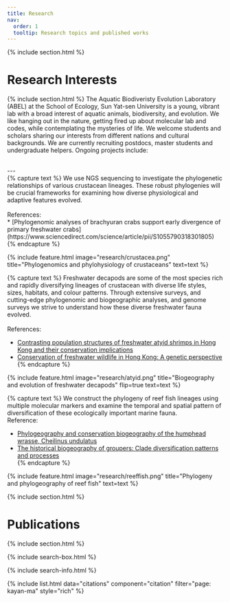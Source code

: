 ```yaml
---
title: Research
nav:
  order: 1
  tooltip: Research topics and published works
---
```

{% include section.html %}
# Research Interests
{% include section.html %}
The Aquatic Biodiveristy Evolution Laboratory (ABEL) at the School of Ecology, Sun Yat-sen University is a young, vibrant lab with a broad interest of aquatic animals, biodiversity, and evolution. We like hanging out in the nature, getting fired up about molecular lab and codes, while contemplating the mysteries of life. We welcome students and scholars sharing our interests from different nations and cultural backgrounds. We are currently recruiting postdocs, master students and undergraduate helpers. Ongoing projects include:

<br>
---
<br>
{% capture text %}
We use NGS sequencing to investigate the phylogenetic relationships of various crustacean lineages. These robust phylogenies will be crucial frameworks for examining how diverse physiological and adaptive features evolved.<br><br>
References:<br>
* [Phylogenomic analyses of brachyuran crabs support early divergence of primary freshwater crabs](https://www.sciencedirect.com/science/article/pii/S1055790318301805)<br>
{% endcapture %}

{%
  include feature.html
  image="research/crustacea.png"
  title="Phylogenomics and phylohysiology of crustaceans"
  text=text
%}

{% capture text %}
Freshwater decapods are some of the most species rich and rapidly diversifying lineages of crustacean with diverse life styles, sizes, habitats, and colour patterns. Through extensive surveys, and cutting-edge phylogenomic and biogeographic analyses, and genome surveys we strive to understand how these diverse freshwater fauna evolved.<br><br>
References:<br>
* [Contrasting population structures of freshwater atyid shrimps in Hong Kong and their conservation implications](https://www.publish.csiro.au/mf/MF21069)<br>
* [Conservation of freshwater wildlife in Hong Kong: A genetic perspective](https://onlinelibrary.wiley.com/doi/abs/10.1002/aqc.3211)<br>
{% endcapture %}

{%
  include feature.html
  image="research/atyid.png"
  title="Biogeography and evolution of freshwater decapods"
  flip=true
  text=text
%}

{% capture text %}
We construct the phylogeny of reef fish lineages using multiple molecular markers and examine the temporal and spatial pattern of diversification of these ecologically important marine fauna.<br>
Reference:<br>
* [Phylogeography and conservation biogeography of the humphead wrasse, Cheilinus undulatus](https://escholarship.org/content/qt1wt383wf/qt1wt383wf.pdf)<br>
* [The historical biogeography of groupers: Clade diversification patterns and processes](https://www.sciencedirect.com/science/article/pii/S1055790316000567)<br>
{% endcapture %}

{%
  include feature.html
  image="research/reeffish.png"
  title="Phylogeny and phylogeography of reef fish"
  text=text
%}


{% include section.html %}

# Publications

{% include section.html %}

{% include search-box.html %}

{% include search-info.html %}

{% include list.html data="citations" component="citation" filter="page: kayan-ma" style="rich" %}
